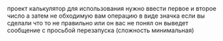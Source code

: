 проект калькулятор для использования нужно ввести первое и второе число а затем не обходимую вам операцию в виде значка если вы сделали что то не правильно или он вас не понял он выведет сообщение с просьбой перезапуска (сложность минимальная)
